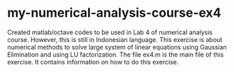 # my-numerical-analysis-course-ex4
Created matlab/octave codes to be used in Lab 4 of numerical analysis course. However, this is still in Indonesian language.  This exercise is about numerical methods to solve large system of linear equations using Gaussian Elimination and using LU factorization.
The file ex4.m is the main file of this exercise. It contains information on how to do this exercise. 
